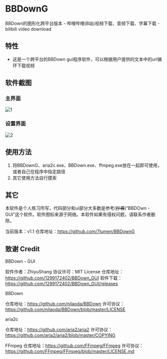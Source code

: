 # BBDownG
BBDown的图形化跨平台版本 - 哔哩哔哩(B站)视频下载、音频下载、字幕下载 - bilibili video download

## 特性
- 这是一个跨平台的BBDown gui程序软件，可以根据用户提供的文本中的url循环下载视频

## 软件截图
### 主界面
![1](https://github.com/7lumen/BBDownG/assets/164745147/afd95708-c847-4d01-bc22-6f6f6d9f33c3)

### 设置界面
![2](https://github.com/7lumen/BBDownG/assets/164745147/3efff6cd-c150-4394-9eaf-b492abc45ccc)


## 使用方法
1. 将BBDownG、aria2c.exe、BBDown.exe、ffmpeg.exe放在一起即可使用，或者自己在程序中指定路径
2. 其它使用方法自行摸索


## 其它
本软件是个人练习所写，代码部分和ui部分大多数是参考(~~抄袭~~)“BBDOwn - GUI”这个软件。软件图标来源于网络。本软件如果有侵权问题，请联系作者删除。

当前版本：v1.1
仓库地址：https://github.com/7lumen/BBDownG


## 致谢 Credit

BBDown - GUI

软件作者：ZhiyuShang
协议许可：MIT License
仓库地址：https://github.com/1299172402/BBDown_GUI
软件下载：https://github.com/1299172402/BBDown_GUI/releases


BBDown

仓库地址：https://github.com/nilaoda/BBDown
许可协议：https://github.com/nilaoda/BBDown/blob/master/LICENSE


aria2c

仓库地址：https://github.com/aria2/aria2
许可协议：https://github.com/aria2/aria2/blob/master/COPYING


FFmpeg
仓库地址：https://github.com/FFmpeg/FFmpeg
许可协议：https://github.com/FFmpeg/FFmpeg/blob/master/LICENSE.md
